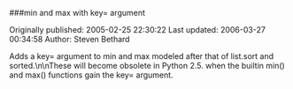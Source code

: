 ###min and max with key= argument

Originally published: 2005-02-25 22:30:22
Last updated: 2006-03-27 00:34:58
Author: Steven Bethard

Adds a key= argument to min and max modeled after that of list.sort and sorted.\n\nThese will become obsolete in Python 2.5. when the builtin min() and max() functions gain the key= argument.